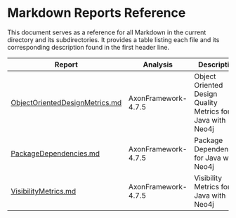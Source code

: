 # Markdown Reports Reference

This document serves as a reference for all Markdown in the current directory and its subdirectories.
It provides a table listing each file and its corresponding description found in the first header line.

Report | Analysis | Description
-------|----------|------------
| [ObjectOrientedDesignMetrics.md](./AxonFramework-4.7.5/object-oriented-design-metrics/ObjectOrientedDesignMetrics.md) | AxonFramework-4.7.5 | Object Oriented Design Quality Metrics for Java with Neo4j |
| [PackageDependencies.md](./AxonFramework-4.7.5/package-dependencies/PackageDependencies.md) | AxonFramework-4.7.5 | Package Dependencies for Java with Neo4j |
| [VisibilityMetrics.md](./AxonFramework-4.7.5/visibility-metrics/VisibilityMetrics.md) | AxonFramework-4.7.5 | Visibility Metrics for Java with Neo4j |
